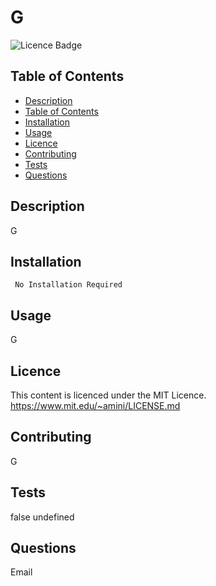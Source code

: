 # G

  ![Licence Badge](https://img.shields.io/badge/licence-MIT-green)

  ## Table of Contents
  - [Description](#description)
  - [Table of Contents](#table-of-contents)
  - [Installation](#installation)
  - [Usage](#usage)
  - [Licence](#licence)
  - [Contributing](#contributing)
  - [Tests](#tests)
  - [Questions](#questions)

  ## Description

  G


  ## Installation
  ```
   No Installation Required
  ```

  ## Usage

  G

  ## Licence

  This content is licenced under the MIT Licence.
  https://www.mit.edu/~amini/LICENSE.md

  ## Contributing

  G

  ## Tests

  false undefined

  ## Questions

  Email
  